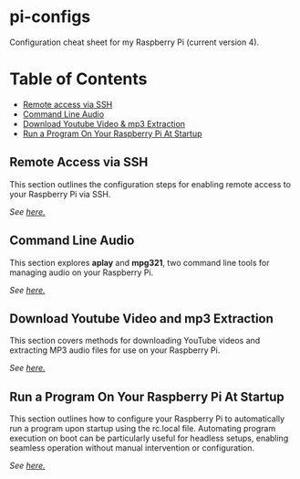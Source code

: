# pi-configs
Configuration cheat sheet for my Raspberry Pi (current version 4).

# Table of Contents
- [Remote access via SSH](#remote-access-via-ssh)
- [Command Line Audio](#command-line-audio)
- [Download Youtube Video & mp3 Extraction](#download-youtube-video-and-mp3-extraction)
- [Run a Program On Your Raspberry Pi At Startup](#run-a-program-on-your-raspberry-pi-at-startup)

## Remote Access via SSH
This section outlines the configuration steps for enabling remote access to your Raspberry Pi via SSH.

*See [here.](./remote-access.md)*

## Command Line Audio
This section explores **aplay** and **mpg321**, two command line tools for managing audio on your Raspberry Pi.

*See [here.](./command_line_audio.md)*

## Download Youtube Video and mp3 Extraction
This section covers methods for downloading YouTube videos and extracting MP3 audio files for use on your Raspberry Pi.

*See [here.](./youtube_downloader.md)* 

## Run a Program On Your Raspberry Pi At Startup
This section outlines how to configure your Raspberry Pi to automatically run a program upon startup using the rc.local file. Automating program execution on boot can be particularly useful for headless setups, enabling seamless operation without manual intervention or configuration.

*See [here.](./startup_command.md)*


